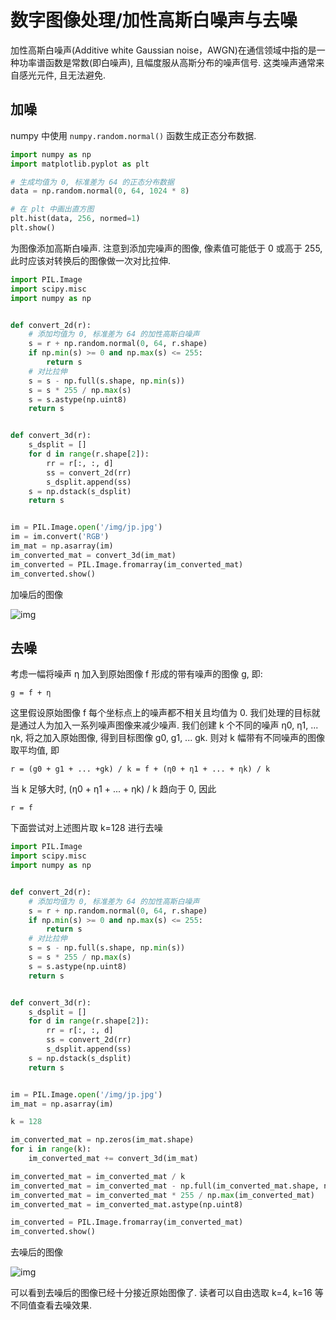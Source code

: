 # 数字图像处理/加性高斯白噪声与去噪

加性高斯白噪声(Additive white Gaussian noise，AWGN)在通信领域中指的是一种功率谱函数是常数(即白噪声), 且幅度服从高斯分布的噪声信号. 这类噪声通常来自感光元件, 且无法避免.

## 加噪

numpy 中使用 `numpy.random.normal()` 函数生成正态分布数据.

```py
import numpy as np
import matplotlib.pyplot as plt

# 生成均值为 0, 标准差为 64 的正态分布数据
data = np.random.normal(0, 64, 1024 * 8)

# 在 plt 中画出直方图
plt.hist(data, 256, normed=1)
plt.show()
```

为图像添加高斯白噪声. 注意到添加完噪声的图像, 像素值可能低于 0 或高于 255, 此时应该对转换后的图像做一次对比拉伸.

```py
import PIL.Image
import scipy.misc
import numpy as np


def convert_2d(r):
    # 添加均值为 0, 标准差为 64 的加性高斯白噪声
    s = r + np.random.normal(0, 64, r.shape)
    if np.min(s) >= 0 and np.max(s) <= 255:
        return s
    # 对比拉伸
    s = s - np.full(s.shape, np.min(s))
    s = s * 255 / np.max(s)
    s = s.astype(np.uint8)
    return s


def convert_3d(r):
    s_dsplit = []
    for d in range(r.shape[2]):
        rr = r[:, :, d]
        ss = convert_2d(rr)
        s_dsplit.append(ss)
    s = np.dstack(s_dsplit)
    return s


im = PIL.Image.open('/img/jp.jpg')
im = im.convert('RGB')
im_mat = np.asarray(im)
im_converted_mat = convert_3d(im_mat)
im_converted = PIL.Image.fromarray(im_converted_mat)
im_converted.show()
```

加噪后的图像

![img](/img/pil/agwn/jp_agwn.jpg)

## 去噪

考虑一幅将噪声 η 加入到原始图像 f 形成的带有噪声的图像 g, 即:

```text
g = f + η
```

这里假设原始图像 f 每个坐标点上的噪声都不相关且均值为 0. 我们处理的目标就是通过人为加入一系列噪声图像来减少噪声. 我们创建 k 个不同的噪声 η0, η1, ... ηk, 将之加入原始图像, 得到目标图像 g0, g1, ... gk. 则对 k 幅带有不同噪声的图像取平均值, 即

```text
r = (g0 + g1 + ... +gk) / k = f + (η0 + η1 + ... + ηk) / k
```

当 k 足够大时, (η0 + η1 + ... + ηk) / k 趋向于 0, 因此

```text
r = f
```

下面尝试对上述图片取 k=128 进行去噪

```py
import PIL.Image
import scipy.misc
import numpy as np


def convert_2d(r):
    # 添加均值为 0, 标准差为 64 的加性高斯白噪声
    s = r + np.random.normal(0, 64, r.shape)
    if np.min(s) >= 0 and np.max(s) <= 255:
        return s
    # 对比拉伸
    s = s - np.full(s.shape, np.min(s))
    s = s * 255 / np.max(s)
    s = s.astype(np.uint8)
    return s


def convert_3d(r):
    s_dsplit = []
    for d in range(r.shape[2]):
        rr = r[:, :, d]
        ss = convert_2d(rr)
        s_dsplit.append(ss)
    s = np.dstack(s_dsplit)
    return s


im = PIL.Image.open('/img/jp.jpg')
im_mat = np.asarray(im)

k = 128

im_converted_mat = np.zeros(im_mat.shape)
for i in range(k):
    im_converted_mat += convert_3d(im_mat)

im_converted_mat = im_converted_mat / k
im_converted_mat = im_converted_mat - np.full(im_converted_mat.shape, np.min(im_converted_mat))
im_converted_mat = im_converted_mat * 255 / np.max(im_converted_mat)
im_converted_mat = im_converted_mat.astype(np.uint8)

im_converted = PIL.Image.fromarray(im_converted_mat)
im_converted.show()
```

去噪后的图像

![img](/img/pil/agwn/jp_denoise.jpg)

可以看到去噪后的图像已经十分接近原始图像了. 读者可以自由选取 k=4, k=16 等不同值查看去噪效果.
